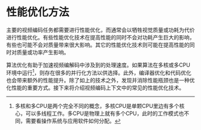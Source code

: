 # 性能优化方法
主要的视频编码任务都需要进行性能优化，而通常会以牺牲视觉质量或功耗为代价进行性能优化。有些性能优化技术在提高性能的同时不会对功耗产生巨大的影响，有些也可能不会对质量带来很大影响。其它的性能优化技术则可能在提高性能的同时对质量或功率产生影响。

算法优化有助于加速视频编解码中涉及到的处理速度。如果算法在多核或多CPU环境中运行[^1]，则存在很多的并行化方法以供选择。此外，编译器优化和代码优化也会带来额外的性能提升。除了如上的技术之外，发现并消除性能瓶颈也是一种优化性能的重要方式。接下来将介绍视频编码上下文中的常见的性能优化技术。

[^1]: 多核和多CPU是两个完全不同的概念，多核CPU是单颗CPU里边有多个核心，可以多线程工作。多CPU是物理上就有多个CPU，此时的工作模式也不同，需要看操作系统与应用软件如何分配。